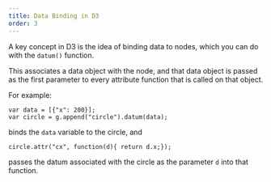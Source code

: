 ```yaml
---
title: Data Binding in D3
order: 3
---
```


A key concept in D3 is the idea of binding data to nodes, which you can do with the `datum()` function.  

This associates a data object with the node, and that data object is passed as the first parameter to every attribute function that is called on that object.

For example:

    var data = [{"x": 200}];
    var circle = g.append("circle").datum(data);

binds the `data` variable to the circle, and 

    circle.attr("cx", function(d){ return d.x;});

passes the datum associated with the circle as the parameter `d` into that function.  